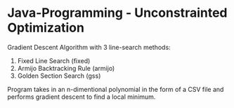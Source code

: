 # Java-Programming - Unconstrainted Optimization
Gradient Descent Algorithm with 3 line-search methods:

1. Fixed Line Search (fixed)
2. Armijo Backtracking Rule (armijo)
3. Golden Section Search (gss)

Program takes in an n-dimentional polynomial in the form of a CSV file and performs gradient descent to find a local minimum.
